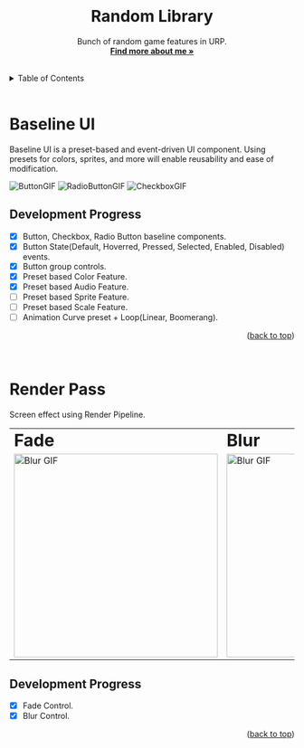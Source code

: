 <div id="top"></div>

<br />

<!-- PROJECT LOGO -->
<div align="center">
  <!-- <img src="" alt="Logo" width="130" height="130"> -->
  <h1 align="center">Random Library</h1>
  <p align="center">
    Bunch of random game features in URP.
    <br />
    <a href="https://colliecollie.netlify.app"><strong>Find more about me »</strong></a>
    <br />
    <br />
  </p>
</div>

<!-- TABLE OF CONTENTS -->
<details>
  <summary>Table of Contents</summary>
  <ol>
    <li><a href="#baseline-ui">Baseline UI</a></li>
    <li><a href="#render-pass">Render Pass</a></li>
  </ol>
</details>

<br />

# Baseline UI

Baseline UI is a preset-based and event-driven UI component. Using presets for colors, sprites, and more will enable reusability and ease of modification.

![ButtonGIF](https://user-images.githubusercontent.com/32338791/190601427-8f3b7954-ecf9-4197-8842-9586201a0424.gif)
![RadioButtonGIF](https://user-images.githubusercontent.com/32338791/190601424-50887fe6-1ab3-470b-a0c1-2e8f2996eeb5.gif)
![CheckboxGIF](https://user-images.githubusercontent.com/32338791/190601388-829e0f33-d986-4187-833e-00797786e43d.gif)

## Development Progress

- [x] Button, Checkbox, Radio Button baseline components.
- [x] Button State(Default, Hoverred, Pressed, Selected, Enabled, Disabled) events. 
- [x] Button group controls.
- [x] Preset based Color Feature.
- [x] Preset based Audio Feature.
- [ ] Preset based Sprite Feature.
- [ ] Preset based Scale Feature.
- [ ] Animation Curve preset + Loop(Linear, Boomerang).

<p align="right">(<a href="#top">back to top</a>)</p>
<br />

# Render Pass

Screen effect using Render Pipeline.

<table border="0">
 <tr>
    <td><b style="font-size:30px">Fade</b></td>
    <td><b style="font-size:30px">Blur</b></td>
 </tr>
 <tr>
    <td><img src="https://user-images.githubusercontent.com/32338791/192141847-b21680f0-cca7-4135-8eb5-d000072974ae.gif" alt="Blur GIF" width="360"></td>
    <td><img src="https://user-images.githubusercontent.com/32338791/192141856-55930a84-a316-4df3-9167-98309c3ce402.gif" alt="Blur GIF" width="360"></td>
 </tr>
</table>

## Development Progress

- [x] Fade Control.
- [x] Blur Control.

<p align="right">(<a href="#top">back to top</a>)</p>
<br />

